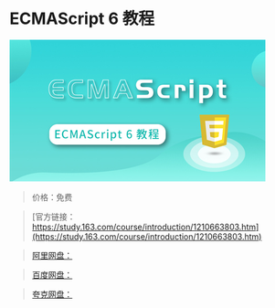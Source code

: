 # ECMAScript 6 教程

![img](../../../assets/study163/free/56af57717ec744a799ba2ee76fc8050d.jpg)

> 价格：免费

> [官方链接：https://study.163.com/course/introduction/1210663803.htm](https://study.163.com/course/introduction/1210663803.htm)

> [阿里网盘：]()

> [百度网盘：]()

> [夸克网盘：]()
